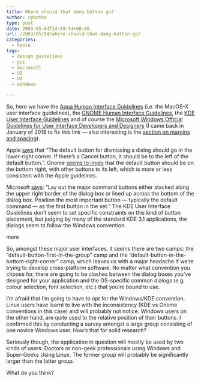 ```yaml
---
title: Where should that dang button go?
author: cpbotha
type: post
date: 2003-05-04T14:59:54+00:00
url: /2003/05/04/where-should-that-dang-button-go/
categories:
  - howto
tags:
  - design guidelines
  - gui
  - microsoft
  - UI
  - UX
  - windows

---
```

So, here we have the [Aqua Human Interface Guidelines][1] (i.e. the MacOS-X user interface guidelines), the [GNOME Human Interface Guidelines][2], the [KDE User Interface Guidelines][3] and of course the [Microsoft Windows Official Guidelines for User Interface Developers and Designers][4] (I came back in January of 2018 to fix this link — also interesting is the [section on margins and spacing][5]).

Apple [says][6] that “The default button for dismissing a dialog should go in the lower-right corner. If there’s a Cancel button, it should be to the left of the default button.”. Gnome [seems to imply][7] that the default button should be on the bottom right, with other buttons to its left, which is more or less consistent with the Apple guidelines.

Microsoft [says][8]: “Lay out the major command buttons either stacked along the upper right border of the dialog box or lined up across the bottom of the dialog box. Position the most important button — typically the default command — as the first button in the set.” The KDE User Interface Guidelines don’t seem to set specific constraints on this kind of button placement, but judging by many of the standard KDE 3.1 applications, the dialogs seem to follow the Windows convention.
  
more


  
So, amongst these major user interfaces, it seems there are two camps: the “default-button-first-in-the-group” camp and the “default-button-in-the-bottom-right-corner” camp, which leaves us with a major headache if we’re trying to develop cross-platform software. No matter what convention you choose for, there are going to be clashes between the dialog boxes you’ve designed for your application and the OS-specific common dialogs (e.g. colour selection, font selection, etc.) that you’re bound to use.

I’m afraid that I’m going to have to opt for the Windows/KDE convention. Linux users have learnt to live with the inconsistency (KDE vs Gnome conventions in this case) and will probably not notice. Windows users on the other hand, are quite used to the relative position of their buttons. I confirmed this by conducting a survey amongst a large group consisting of one novice Windows user. How’s that for solid research?

Seriously though, the application in question will mostly be used by two kinds of users: Doctors or non-geek professionals using Windows and Super-Geeks Using Linux. The former group will probably be significantly larger than the latter group.

What do you think?

 [1]: http://developer.apple.com/techpubs/macosx/Essentials/AquaHIGuidelines/index.html
 [2]: http://developer.gnome.org/projects/gup/hig/
 [3]: http://developer.kde.org/documentation/standards/kde/style/basics/index.html
 [4]: https://msdn.microsoft.com/en-us/library/windows/desktop/dn688964(v=vs.85).aspx
 [5]: https://msdn.microsoft.com/en-us/library/windows/desktop/dn742486(v=vs.85).aspx
 [6]: http://developer.apple.com/techpubs/macosx/Essentials/AquaHIGuidelines/AHIGLayout/chapter_8_section_2.html
 [7]: http://developer.gnome.org/projects/gup/hig/1.0/windows.html#alert-button-order
 [8]: http://msdn.microsoft.com/library/default.asp?url=/library/en-us/dnwue/html/ch09d.asp
